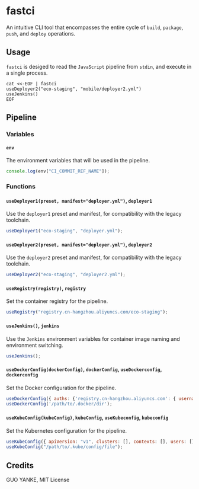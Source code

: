 # fastci

An intuitive CLI tool that encompasses the entire cycle of `build`, `package`, `push`, and `deploy` operations.

## Usage

`fastci` is desiged to read the `JavaScript` pipeline from `stdin`, and execute in a single process.

```shell
cat <<-EOF | fastci
useDeployer2("eco-staging", "mobile/deployer2.yml")
useJenkins()
EOF
```

## Pipeline

### Variables

#### `env`

The environment variables that will be used in the pipeline.

```javascript
console.log(env["CI_COMMIT_REF_NAME"]);
```

### Functions

#### `useDeployer1(preset, manifest="deployer.yml")`, `deployer1`

Use the `deployer1` preset and manifest, for compatibility with the legacy toolchain.

```javascript
useDeployer1("eco-staging", "deployer.yml");
```

#### `useDeployer2(preset, manifest="deployer.yml")`, `deployer2`

Use the `deployer2` preset and manifest, for compatibility with the legacy toolchain.

```javascript
useDeployer2("eco-staging", "deployer2.yml");
```

#### `useRegistry(registry)`, `registry`

Set the container registry for the pipeline.

```javascript
useRegistry("registry.cn-hangzhou.aliyuncs.com/eco-staging");
```

#### `useJenkins()`, `jenkins`

Use the `Jenkins` environment variables for container image naming and environment switching.

```javascript
useJenkins();
```

#### `useDockerConfig(dockerConfig)`, `dockerConfig`, `useDockerconfig`, `dockerconfig`

Set the Docker configuration for the pipeline.

```javascript
useDockerConfig({ auths: {'registry.cn-hangzhou.aliyuncs.com': { username: "username", password: "password" } });
useDockerConfig('/path/to/.docker/dir');
```

#### `useKubeConfig(kubeConfig)`, `kubeConfig`, `useKubeconfig`, `kubeconfig`

Set the Kubernetes configuration for the pipeline.

```javascript
useKubeConfig({ apiVersion: "v1", clusters: [], contexts: [], users: [] });
useKubeConfig("/path/to/.kube/config/file");
```

## Credits

GUO YANKE, MIT License
